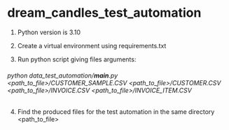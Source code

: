 # dream_candles_test_automation

1. Python version is 3.10
2. Create a virtual environment using requirements.txt

3. Run python script giving files arguments:

###### python data_test_automation/__main__.py <path_to_file>/CUSTOMER_SAMPLE.CSV <path_to_file>/CUSTOMER.CSV <path_to_file>/INVOICE.CSV <path_to_file>/INVOICE_ITEM.CSV

4. Find the produced files for the test automation in the same directory <path_to_file>
